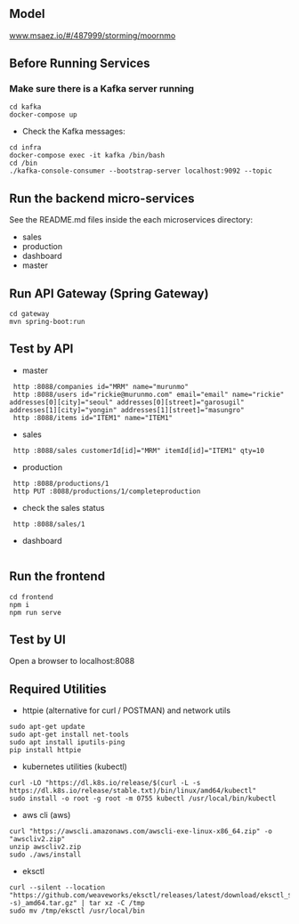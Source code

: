 # 

## Model
www.msaez.io/#/487999/storming/moornmo

## Before Running Services
### Make sure there is a Kafka server running
```
cd kafka
docker-compose up
```
- Check the Kafka messages:
```
cd infra
docker-compose exec -it kafka /bin/bash
cd /bin
./kafka-console-consumer --bootstrap-server localhost:9092 --topic
```

## Run the backend micro-services
See the README.md files inside the each microservices directory:

- sales
- production
- dashboard
- master


## Run API Gateway (Spring Gateway)
```
cd gateway
mvn spring-boot:run
```

## Test by API
- master
```
 http :8088/companies id="MRM" name="murunmo" 
 http :8088/users id="rickie@murunmo.com" email="email" name="rickie" addresses[0][city]="seoul" addresses[0][street]="garosugil" addresses[1][city]="yongin" addresses[1][street]="masungro"
 http :8088/items id="ITEM1" name="ITEM1" 
```

- sales
```
 http :8088/sales customerId[id]="MRM" itemId[id]="ITEM1" qty=10 
```
- production
```
 http :8088/productions/1
 http PUT :8088/productions/1/completeproduction
```
- check the sales status
```
 http :8088/sales/1
```
- dashboard
```
```


## Run the frontend
```
cd frontend
npm i
npm run serve
```

## Test by UI
Open a browser to localhost:8088

## Required Utilities

- httpie (alternative for curl / POSTMAN) and network utils
```
sudo apt-get update
sudo apt-get install net-tools
sudo apt install iputils-ping
pip install httpie
```

- kubernetes utilities (kubectl)
```
curl -LO "https://dl.k8s.io/release/$(curl -L -s https://dl.k8s.io/release/stable.txt)/bin/linux/amd64/kubectl"
sudo install -o root -g root -m 0755 kubectl /usr/local/bin/kubectl
```

- aws cli (aws)
```
curl "https://awscli.amazonaws.com/awscli-exe-linux-x86_64.zip" -o "awscliv2.zip"
unzip awscliv2.zip
sudo ./aws/install
```

- eksctl 
```
curl --silent --location "https://github.com/weaveworks/eksctl/releases/latest/download/eksctl_$(uname -s)_amd64.tar.gz" | tar xz -C /tmp
sudo mv /tmp/eksctl /usr/local/bin
```

